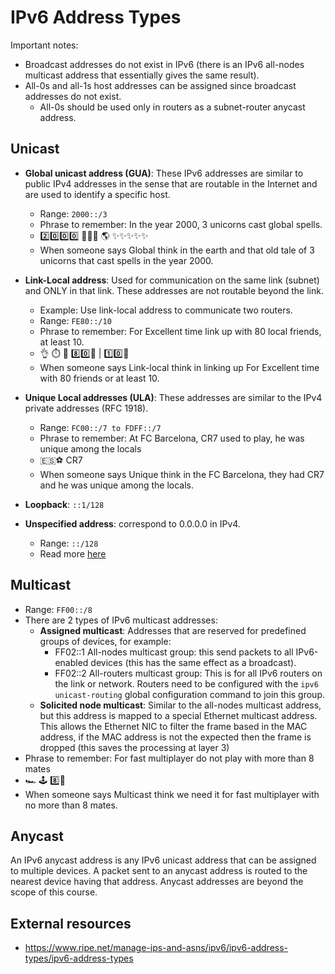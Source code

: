 # IPv6 Address Types

Important notes:
- Broadcast addresses do not exist in IPv6 (there is an IPv6 all-nodes multicast address that essentially gives the same result).
- All-0s and all-1s host addresses can be assigned since broadcast addresses do not exist.
    - All-0s should be used only in routers as a subnet-router anycast address.

## Unicast
- **Global unicast address (GUA)**: These IPv6 addresses are similar to public IPv4 addresses in the sense that are routable in the Internet and are used to identify a specific host.
    - Range: `2000::/3`
    - Phrase to remember: In the year 2000, 3 unicorns cast global spells.
    - 2️⃣0️⃣0️⃣0️⃣ 🦄🦄🦄 🌎 ✨✨✨✨✨
    - When someone says Global think in the earth and that old tale of 3 unicorns that cast spells in the year 2000.

- **Link-Local address**: Used for communication on the same link (subnet) and ONLY in that link. These addresses are not routable beyond the link.
    - Example: Use link-local address to communicate two routers.
    - Range: `FE80::/10`
    - Phrase to remember: For Excellent time link up with 80 local friends, at least 10.
    - 👌 ⏱️ 🔗  8️⃣0️⃣👤 | 1️⃣0️⃣👤
    - When someone says Link-local think in linking up For Excellent time with 80 friends or at least 10.

- **Unique Local addresses (ULA)**: These addresses are similar to the IPv4 private addresses (RFC 1918).
    - Range: `FC00::/7 to FDFF::/7`
    - Phrase to remember: At FC Barcelona, CR7 used to play, he was unique among the locals
    - 🇪🇸⚽ CR7
    - When someone says Unique think in the FC Barcelona, they had CR7 and he was unique among the locals.

- **Loopback**: `::1/128`

- **Unspecified address**: correspond to 0.0.0.0 in IPv4.
    - Range: `::/128`
    - Read more [here](http://www.ipuptime.net/Unspecified.aspx)


## Multicast
- Range: `FF00::/8`
- There are 2 types of IPv6 multicast addresses:
    - **Assigned multicast**: Addresses that are reserved for predefined groups of devices, for example:
        - FF02::1 All-nodes multicast group: this send packets to all IPv6-enabled devices (this has the same effect as a broadcast).
        - FF02::2 All-routers multicast group: This is for all IPv6 routers on the link or network. Routers need to be configured with the `ipv6 unicast-routing` global configuration command to join this group.
    - **Solicited node multicast**: Similar to the all-nodes multicast address, but this address is mapped to a special Ethernet multicast address. This allows the Ethernet NIC to filter the frame based in the MAC address, if the MAC address is not the expected then the frame is dropped (this saves the processing at layer 3)
- Phrase to remember: For fast multiplayer do not play with more than 8 mates
- 🏎️ 🕹️ 8️⃣👤
- When someone says Multicast think we need it for fast multiplayer with no more than 8 mates.


## Anycast
 An IPv6 anycast address is any IPv6 unicast address that can be assigned to multiple devices. A packet sent to an anycast address is routed to the nearest device having that address. Anycast addresses are beyond the scope of this course.


## External resources
 - https://www.ripe.net/manage-ips-and-asns/ipv6/ipv6-address-types/ipv6-address-types